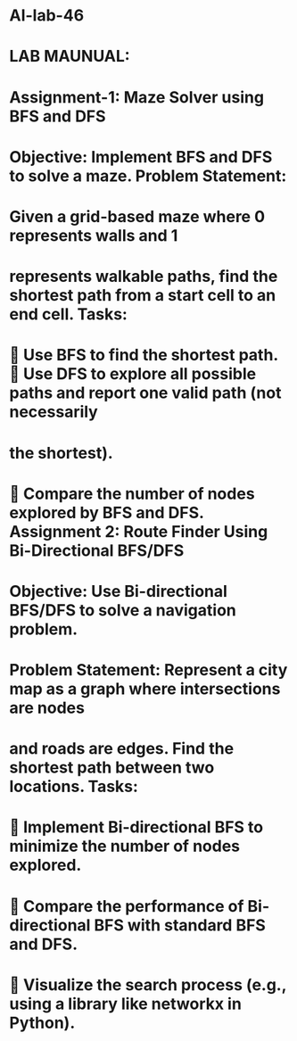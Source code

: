 # AI-lab-46
# LAB MAUNUAL:
# Assignment-1: Maze Solver using BFS and DFS
# Objective: Implement BFS and DFS to solve a maze. Problem Statement:<br>
# Given a grid-based maze where 0 represents walls and 1
# represents walkable paths, find the shortest path from a start cell to an end cell. Tasks:
#  Use BFS to find the shortest path.  Use DFS to explore all possible paths and report one valid path (not necessarily
# the shortest).
#  Compare the number of nodes explored by BFS and DFS. Assignment 2: Route Finder Using Bi-Directional BFS/DFS
 # Objective: Use Bi-directional BFS/DFS to solve a navigation problem. 
 # Problem Statement: Represent a city map as a graph where intersections are nodes
# and roads are edges. Find the shortest path between two locations. Tasks:
#  Implement Bi-directional BFS to minimize the number of nodes explored.
#  Compare the performance of Bi-directional BFS with standard BFS and DFS. 
#  Visualize the search process (e.g., using a library like networkx in Python).
